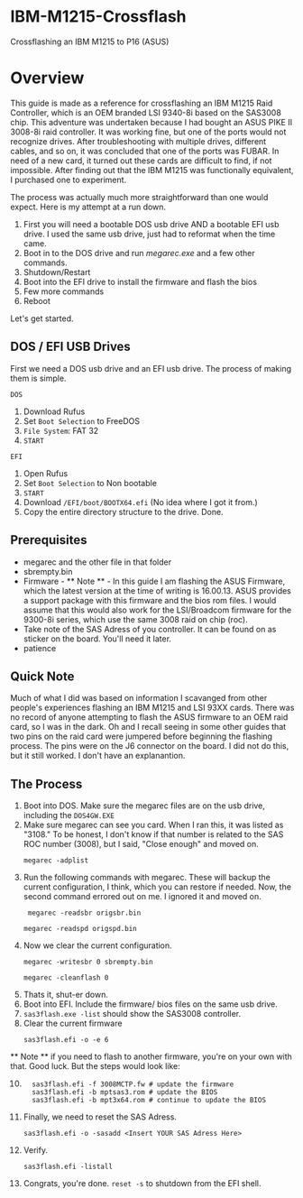 # IBM-M1215-Crossflash
Crossflashing an IBM M1215 to P16 (ASUS)

# Overview
This guide is made as a reference for crossflashing an IBM M1215 Raid Controller, which is an OEM branded LSI 9340-8i based on the SAS3008 chip. This adventure was undertaken because I had bought an ASUS PIKE II 3008-8i raid controller. It was working fine, but one of the ports would not recognize drives. After troubleshooting with multiple drives, different cables, and so on, it was concluded that one of the ports was FUBAR. In need of a new card, it turned out these cards are difficult to find, if not impossible. After finding out that the IBM M1215 was functionally equivalent, I purchased one to experiment. 

The process was actually much more straightforward than one would expect. Here is my attempt at a run down.

1. First you will need a bootable DOS usb drive AND a bootable EFI usb drive. I used the same usb drive, just had to reformat when the time came.
2. Boot in to the DOS drive and run _megarec.exe_ and a few other commands.
3. Shutdown/Restart
4. Boot into the EFI drive to install the firmware and flash the bios
5. Few more commands
6. Reboot

Let's get started.

## DOS / EFI USB Drives

First we need a DOS usb drive and an EFI usb drive. The process of making them is simple.

` DOS `
1. Download Rufus
2. Set `Boot Selection` to FreeDOS
3. `File System`: FAT 32
4. `START`

`EFI `
1. Open Rufus
2. Set `Boot Selection` to Non bootable
3. `START`
4. Download `/EFI/boot/BOOTX64.efi` (No idea where I got it from.)
5. Copy the entire directory structure to the drive. Done.

## Prerequisites

- megarec and the other file in that folder
- sbrempty.bin
- Firmware - ** Note ** - In this guide I am flashing the ASUS Firmware, which the latest version at the time of writing is 16.00.13. ASUS provides a support package with this firmware and the bios rom files. I would assume that this would also work for the LSI/Broadcom firmware for the 9300-8i series, which use the same 3008 raid on chip (roc).
- Take note of the SAS Adress of you controller. It can be found on as sticker on the board. You'll need it later.
- patience

## Quick Note

Much of what I did was based on information I scavanged from other people's experiences flashing an IBM M1215 and LSI 93XX cards. There was no record of anyone attempting to flash the ASUS firmware to an OEM raid card, so I was in the dark. Oh and I recall seeing in some other guides that two pins on the raid card were jumpered before beginning the flashing process. The pins were on the J6 connector on the board. I did not do this, but it still worked. I don't have an explanantion.

## The Process
1. Boot into DOS. Make sure the megarec files are on the usb drive, including the `DOS4GW.EXE`
2. Make sure megarec can see you card. When I ran this, it was listed as "3108." To be honest, I don't know if that number is related to the SAS ROC number (3008), but I said, "Close enough" and moved on.
   ```
   megarec -adplist
   ```
4. Run the following commands with megarec. These will backup the current configuration, I think, which you can restore if needed. Now, the second command errored out on me. I ignored it and moved on.
   ```
    megarec -readsbr origsbr.bin
   ```
   ```
   megarec -readspd origspd.bin
   ```
5. Now we clear the current configuration.
   ```
   megarec -writesbr 0 sbrempty.bin
   ```
   ```
   megarec -cleanflash 0
   ```
6. Thats it, shut-er down.
7. Boot into EFI. Include the firmware/ bios files on the same usb drive.
8. `sas3flash.exe -list` should show the SAS3008 controller.
9. Clear the current firmware
    ```
    sas3flash.efi -o -e 6
    ```
** Note **  if you need to flash to another firmware, you're on your own with that. Good luck. But the steps would look like:

10.  ```
       sas3flash.efi -f 3008MCTP.fw # update the firmware
       sas3flash.efi -b mptsas3.rom # update the BIOS
       sas3flash.efi -b mpt3x64.rom # continue to update the BIOS
     ```
12. Finally, we need to reset the SAS Adress.
    ```
    sas3flash.efi -o -sasadd <Insert YOUR SAS Adress Here>
    ```
13. Verify.
    ```
    sas3flash.efi -listall
    ```
14. Congrats, you're done. `reset -s` to shutdown from the EFI shell.
     
